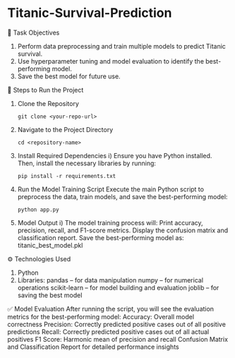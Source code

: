 # Titanic-Survival-Prediction

📌 Task Objectives
1) Perform data preprocessing and train multiple models to predict Titanic survival.
2) Use hyperparameter tuning and model evaluation to identify the best-performing model.
3) Save the best model for future use.

🚀 Steps to Run the Project
1) Clone the Repository
   ```
   git clone <your-repo-url>
   ```
3) Navigate to the Project Directory
   ```
   cd <repository-name>
   ```
5) Install Required Dependencies
    i) Ensure you have Python installed. Then, install the necessary libraries by running:
      ```
      pip install -r requirements.txt
      ```

6) Run the Model Training Script
      Execute the main Python script to preprocess the data, train models, and save the best-performing model:
    ```
   python app.py
   ```

5) Model Output
     i) The model training process will:
          Print accuracy, precision, recall, and F1-score metrics.
          Display the confusion matrix and classification report.
          Save the best-performing model as: titanic_best_model.pkl

⚙️ Technologies Used
1) Python
2) Libraries:
     pandas – for data manipulation
     numpy – for numerical operations
     scikit-learn – for model building and evaluation
     joblib – for saving the best model

✅ Model Evaluation
  After running the script, you will see the evaluation metrics for the best-performing model:
  Accuracy: Overall model correctness
  Precision: Correctly predicted positive cases out of all positive predictions
  Recall: Correctly predicted positive cases out of all actual positives
  F1 Score: Harmonic mean of precision and recall
  Confusion Matrix and Classification Report for detailed performance insights



